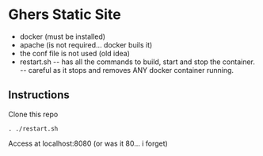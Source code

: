 # Ghers Static Site

- docker (must be installed)
- apache (is not required... docker buils it)
- the conf file is not used (old idea)
- restart.sh 
-- has all the commands to build, start and stop the container.
-- careful as it stops and removes ANY docker container running.

## Instructions

Clone this repo
```
. ./restart.sh
```
Access at localhost:8080 (or was it 80... i forget)
